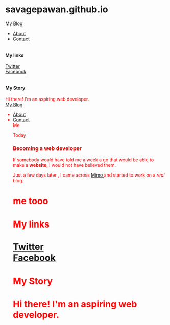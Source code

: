 # savagepawan.github.io
<html>
<head>
<title>My Blog</title>
<link rel="stylesheet" type="text/css" href="1stproject.css">
</head>
<div id="header">
<div class="container">
<a id="header-title" href="index.html">My Blog</a>
<ul id="header-nav">
<li><a href="about.html">About</a></li>
<li><a href="mailto:me@me.com">Contact</a></li>
</ul>
</div>
</div>
<div id="footer">
<div class="container">
<div class="column">
<h4>My links</h4>
<p>
<a href="#">Twitter</a><br>
<a href="#">Facebook</a>
<div class="column">
<h4>My Story</h4>
<font color="red">Hi there! I'm an aspiring web developer.
<html>
<head>
<link rel="stylesheet" type="text/css" href="assignment1.css" >
</head>
<div id="header">
<div class="container">
<a id="header-title" href="assignment1.css">My Blog</a>
<ul id="header-nav">
<li><a href="about.html">About</a></li>
<li><a href="mailto:me@me.com">Contact</a></li>
<div id="content">
<div class="container">
<div class="post">
<div class="post-author">
<span>Me</span>
</div>
<p class="post-date">Today</p>
<h3 class="post-title">Becoming a web developer</h3>
<div Class="post-content">
<p>If somebody would have told me a week a go that would be able to make a <strong>website</strong>, I would not have believed them.</p>
<p>Just a few days later , I came across <a href="https://getmimo.com">Mimo </a>and started to work on a <em>real</em> blog.</p>
<h1>me tooo
<div id="footer">
<div class="container">
<div class="column">
<h4>My links</h4>
<a href="#">Twitter</a><br>
<a href="#">Facebook</a>
<div class="column">
<h4>My Story</h4>
<font color="red">Hi there! I'm an aspiring web developer.

